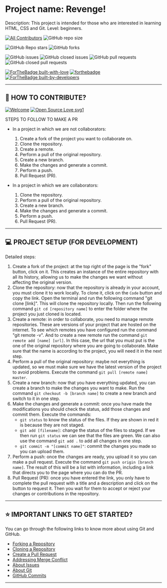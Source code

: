 # Project name: Revenge!
Description: This project is intended for those who are interested in learning HTML, CSS and Git. 
Level: beginners. 

<!-- ALL-CONTRIBUTORS-BADGE:START - Do not remove or modify this section -->
[![All Contributors](https://img.shields.io/badge/all_contributors-4-orange.svg?style=flat-square)](#contributors-) <img alt="GitHub repo size" src="https://img.shields.io/github/repo-size/truedamagee/revenge?style=flat-square">
<!-- ALL-CONTRIBUTORS-BADGE:END -->

<img alt="GitHub Repo stars" src="https://img.shields.io/github/stars/truedamagee/revenge?style=social"> <img alt="GitHub forks" src="https://img.shields.io/github/forks/truedamagee/revenge?style=social">

<img alt="GitHub issues" src="https://img.shields.io/github/issues/truedamagee/revenge?style=flat-square"> <img alt="GitHub closed issues" src="https://img.shields.io/github/issues-closed-raw/truedamagee/revenge?style=flat-square"> <img alt="GitHub pull requests" src="https://img.shields.io/github/issues-pr/truedamagee/revenge?style=flat-square"> <img alt="GitHub closed pull requests" src="https://img.shields.io/github/issues-pr-closed-raw/truedamagee/revenge?style=flat-square">

[![ForTheBadge built-with-love](http://ForTheBadge.com/images/badges/built-with-love.svg)](http://ForTheBadge.com)
[![forthebadge](https://forthebadge.com/images/badges/open-source.svg)](https://forthebadge.com)
[![ForTheBadge built-by-developers](http://ForTheBadge.com/images/badges/built-by-developers.svg)](http://ForTheBadge.com)
<!--[![ForTheBadge makes-people-smile](http://ForTheBadge.com/images/badges/makes-people-smile.svg)](http://ForTheBadge.com) -->
---
## 🤝 HOW TO CONTRIBUTE?

[![Welcome](https://img.shields.io/badge/PRs-welcome-brightgreen.svg?style=flat-square)]()
[![Open Source Love svg1](https://badges.frapsoft.com/os/v1/open-source.svg?v=103)](https://github.com/ellerbrock/open-source-badges/)

STEPS TO FOLLOW TO MAKE A PR
* In a project in which we are not collaborators:
    1. Create a fork of the project you want to collaborate on.
    2. Clone the repository.
    3. Create a remote.
    4. Perform a pull of the original repository.
    5. Create a new branch.
    6. Make the changes and generate a commit.
    7. Perform a push.
    8. Pull Request (PR).

* In a project in which we are collaborators:
    1. Clone the repository.
    2. Perform a pull of the original repository.
    3. Create a new branch.
    4. Make the changes and generate a commit.
    5. Perform a push.
    6. Pull Request (PR).
 
---

## 💻 PROJECT SETUP (FOR DEVELOPMENT)

Detailed steps: 
1. Create a fork of the project: at the top right of the page is the "fork" button, click on it. This creates an instance of the entire repository with all its history, allowing us to make the changes we want without affecting the original version. 
2. Clone the repository: now that the repository is already in your account, you must clone it to work locally. To clone it, click on the `Code` button and copy the link.
Open the terminal and run the following command "git clone [link]". This will clone the repository locally. Then run the following command `git cd [repository name]` to enter the folder where the project you just cloned is located. 
3. Create a remote: in order to collaborate, you need to manage remote repositories. These are versions of your project that are hosted on the internet.
To see which remotes you have configured run the command "git remote -v". And to create a new remote run the command `git remote add [name] [url]`. In this case, the url that you must put is the one of the original repository where you are going to collaborate. Make sure that the name is according to the project, you will need it in the next step.
4. Perform a pull of the original repository: maybe not everything is updated, so we must make sure we have the latest version of the project to avoid problems. Execute the command `git pull [remote name] master`.
5. Create a new branch: now that you have everything updated, you can create a branch to make the changes you want to make. Run the command `git checkout -b [branch name]` to create a new branch and switch to it in one step. 
6. Make the changes and generate a commit: once you have made the modifications you should check the status, add those changes and commit them. Execute the commands:
    * `git status` to know the status of the files. If they are shown in red it is because they are not staged.
    * `git add [filename]`: change the status of the files to staged. If we then run `git status` we can see that the files are green. 
    We can also use the command `git add .` to add all changes in one step.
    * `git commit -m "[commit name]"`: commit the changes you made so you can upload them.
7. Perform a push: once the changes are ready, you upload it so you can make a pull request. Execute the command `git push origin [branch name]`. The result of this will be a list with information, including a link that directs you to the page where you can do the PR.
8. Pull Request (PR): once you have entered the link, you only have to complete the pull request with a title and a description and click on the button to request it. Then you wait for them to accept or reject your changes or contributions in the repository. 

---

## ⭐ IMPORTANT LINKS TO GET STARTED?

You can go through the following links to know more about using Git and GitHub.

- [Forking a Repository](https://help.github.com/en/github/getting-started-with-github/fork-a-repo)
- [Cloning a Repository](https://docs.github.com/en/desktop/contributing-and-collaborating-using-github-desktop/adding-and-cloning-repositories)
- [Create a Pull Request](https://docs.github.com/en/github/collaborating-with-issues-and-pull-requests/creating-a-pull-request)
- [Addressing Merge Conflict](https://docs.github.com/en/github/collaborating-with-issues-and-pull-requests/addressing-merge-conflicts)
- [About Issues](https://docs.github.com/en/github/managing-your-work-on-github/managing-your-work-with-issues)
- [About Git](https://docs.github.com/en/github/using-git)
- [GitHub Commits](https://docs.github.com/en/github/committing-changes-to-your-project)


---
